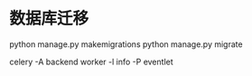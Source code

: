 # 数据库迁移
python manage.py makemigrations
python manage.py migrate

celery -A backend worker -l info -P eventlet
